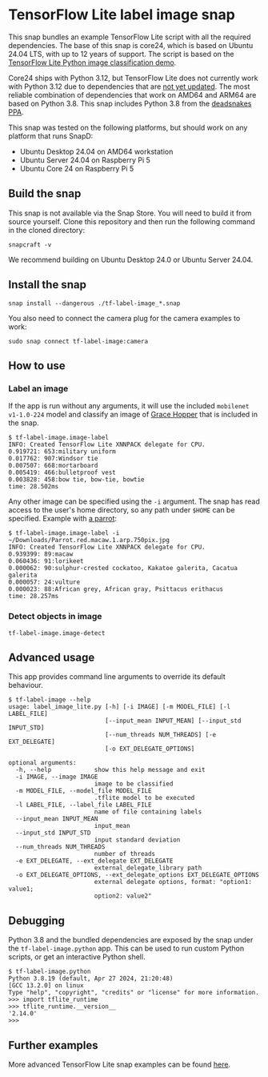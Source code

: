 # TensorFlow Lite label image snap

This snap bundles an example TensorFlow Lite script with all the required dependencies.
The base of this snap is core24, which is based on Ubuntu 24.04 LTS, with up to 12 years of support.
The script is based on the [TensorFlow Lite Python image classification demo](https://github.com/tensorflow/tensorflow/tree/master/tensorflow/lite/examples/python).

Core24 ships with Python 3.12, but TensorFlow Lite does not currently work with Python 3.12 due to dependencies that are [not yet updated](https://github.com/tensorflow/tensorflow/issues/62003).
The most reliable combination of dependencies that work on AMD64 and ARM64 are based on Python 3.8.
This snap includes Python 3.8 from the [deadsnakes PPA](https://launchpad.net/~deadsnakes/+archive/ubuntu/ppa).

This snap was tested on the following platforms, but should work on any platform that runs SnapD:

- Ubuntu Desktop 24.04 on AMD64 workstation
- Ubuntu Server 24.04 on Raspberry Pi 5
- Ubuntu Core 24 on Raspberry Pi 5

## Build the snap

This snap is not available via the Snap Store.
You will need to build it from source yourself.
Clone this repository and then run the following command in the cloned directory:

```
snapcraft -v
```

We recommend building on Ubuntu Desktop 24.0 or Ubuntu Server 24.04.

## Install the snap

```
snap install --dangerous ./tf-label-image_*.snap
```

You also need to connect the camera plug for the camera examples to work:
```
sudo snap connect tf-label-image:camera
```

## How to use

### Label an image

If the app is run without any arguments, it will use the included `mobilenet v1-1.0-224` model and classify an image of [Grace Hopper](https://en.wikipedia.org/wiki/Grace_Hopper) that is included in the snap.

```
$ tf-label-image.image-label
INFO: Created TensorFlow Lite XNNPACK delegate for CPU.
0.919721: 653:military uniform
0.017762: 907:Windsor tie
0.007507: 668:mortarboard
0.005419: 466:bulletproof vest
0.003828: 458:bow tie, bow-tie, bowtie
time: 28.502ms
```

Any other image can be specified using the `-i` argument.
The snap has read access to the user's home directory, so any path under `$HOME` can be specified.
Example with [a parrot](https://commons.wikimedia.org/wiki/File:Parrot.red.macaw.1.arp.750pix.jpg):

```
$ tf-label-image.image-label -i ~/Downloads/Parrot.red.macaw.1.arp.750pix.jpg
INFO: Created TensorFlow Lite XNNPACK delegate for CPU.
0.939399: 89:macaw
0.060436: 91:lorikeet
0.000062: 90:sulphur-crested cockatoo, Kakatoe galerita, Cacatua galerita
0.000057: 24:vulture
0.000023: 88:African grey, African gray, Psittacus erithacus
time: 28.257ms
```

### Detect objects in image

```
tf-label-image.image-detect
```

## Advanced usage

This app provides command line arguments to override its default behaviour.

```
$ tf-label-image --help
usage: label_image_lite.py [-h] [-i IMAGE] [-m MODEL_FILE] [-l LABEL_FILE]
                           [--input_mean INPUT_MEAN] [--input_std INPUT_STD]
                           [--num_threads NUM_THREADS] [-e EXT_DELEGATE]
                           [-o EXT_DELEGATE_OPTIONS]

optional arguments:
  -h, --help            show this help message and exit
  -i IMAGE, --image IMAGE
                        image to be classified
  -m MODEL_FILE, --model_file MODEL_FILE
                        .tflite model to be executed
  -l LABEL_FILE, --label_file LABEL_FILE
                        name of file containing labels
  --input_mean INPUT_MEAN
                        input_mean
  --input_std INPUT_STD
                        input standard deviation
  --num_threads NUM_THREADS
                        number of threads
  -e EXT_DELEGATE, --ext_delegate EXT_DELEGATE
                        external_delegate_library path
  -o EXT_DELEGATE_OPTIONS, --ext_delegate_options EXT_DELEGATE_OPTIONS
                        external delegate options, format: "option1: value1;
                        option2: value2"
```

## Debugging

Python 3.8 and the bundled dependencies are exposed by the snap under the `tf-label-image.python` app.
This can be used to run custom Python scripts, or get an interactive Python shell.

```
$ tf-label-image.python
Python 3.8.19 (default, Apr 27 2024, 21:20:48)
[GCC 13.2.0] on linux
Type "help", "copyright", "credits" or "license" for more information.
>>> import tflite_runtime
>>> tflite_runtime.__version__
'2.14.0'
>>>
```

## Further examples

More advanced TensorFlow Lite snap examples can be found [here](https://github.com/canonical/tf-lite-examples-snap).
